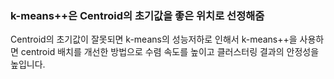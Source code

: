### k-means++은 Centroid의 초기값을 좋은 위치로 선정해줌
Centroid의 초기값이 잘못되면 k-means의 성능저하로 인해서 k-means++을 사용하면 centroid 배치를 개선한 방법으로 수렴 속도를 높이고 클러스터링 결과의 안정성을 높입니다.